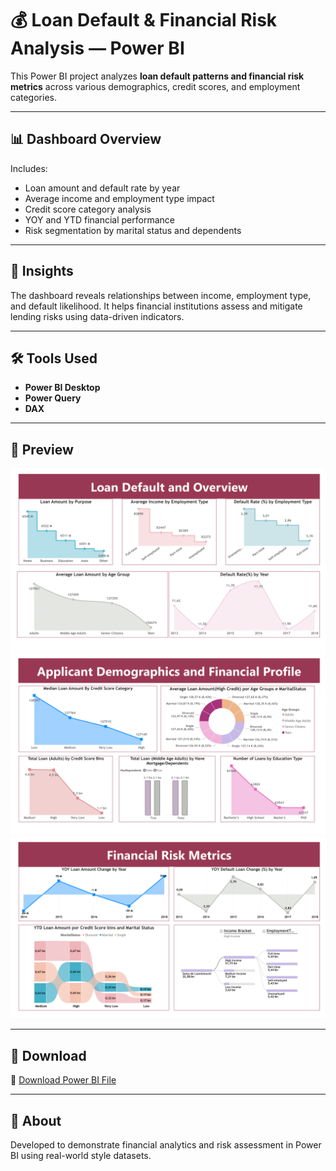 # 💰 Loan Default & Financial Risk Analysis — Power BI

This Power BI project analyzes **loan default patterns and financial risk metrics** across various demographics, credit scores, and employment categories.

---

## 📊 Dashboard Overview
Includes:
- Loan amount and default rate by year  
- Average income and employment type impact  
- Credit score category analysis  
- YOY and YTD financial performance  
- Risk segmentation by marital status and dependents  

---

## 🧠 Insights
The dashboard reveals relationships between income, employment type, and default likelihood. It helps financial institutions assess and mitigate lending risks using data-driven indicators.

---

## 🛠️ Tools Used
- **Power BI Desktop**
- **Power Query**
- **DAX**

---

## 📸 Preview

![Dashboard Page 1](images/dashboards-1.png)
![Dashboard Page 2](images/dashboards-2.png)
![Dashboard Page 3](images/dashboards-3.png)



---

## 📂 Download
📂 [Download Power BI File](PBI_Projecto5.pbix)

---

## 🧾 About
Developed to demonstrate financial analytics and risk assessment in Power BI using real-world style datasets.
